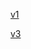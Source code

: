 [v1](https://cloud.tencent.com/document/api/583/17238 "")

[v3](https://cloud.tencent.com/document/api/583/33846 "")
